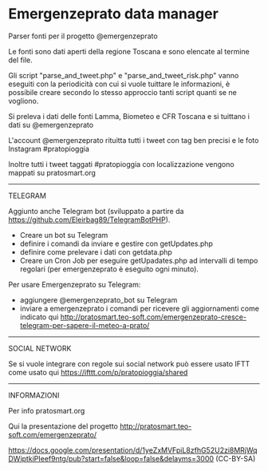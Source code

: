 Emergenzeprato data manager
===========================

Parser fonti per il progetto @emergenzeprato

Le fonti sono dati aperti della regione Toscana e sono elencate al termine del file.

Gli script "parse_and_tweet.php" e "parse_and_tweet_risk.php" vanno eseguiti con la periodicità con cui si vuole tuittare le informazioni, è possibile creare secondo lo stesso approccio tanti script quanti se ne vogliono.

Si preleva i dati delle fonti Lamma, Biometeo e CFR Toscana e si tuittano i dati su @emergenzeprato

L'account @emergenzeprato rituitta tutti i tweet con tag ben precisi e le foto Instagram #pratopioggia

Inoltre tutti i tweet taggati #pratopioggia con localizzazione vengono mappati su pratosmart.org

----------
TELEGRAM

Aggiunto anche Telegram bot (sviluppato a partire da https://github.com/Eleirbag89/TelegramBotPHP). 
- Creare un bot su Telegram 
- definire i comandi da inviare e gestire con getUpdates.php
- definire come prelevare i dati con getdata.php
- Creare un Cron Job per eseguire getUpadates.php ad intervalli di tempo regolari (per emergenzeprato è eseguito ogni minuto).

Per usare Emergenzeprato su Telegram:
- aggiungere  @emergenzeprato_bot su Telegram
- inviare a emergenzeprato i comandi per ricevere gli aggiornamenti come indicato qui http://pratosmart.teo-soft.com/emergenzeprato-cresce-telegram-per-sapere-il-meteo-a-prato/

--------
SOCIAL NETWORK

Se si vuole integrare con regole sui social network può essere usato IFTT come usato qui
https://ifttt.com/p/pratopioggia/shared

--------
INFORMAZIONI

Per info pratosmart.org

Qui la presentazione del progetto
http://pratosmart.teo-soft.com/emergenzeprato/

https://docs.google.com/presentation/d/1yeZxMVFpiL8zfhG52U2zi8MRjWqDWiptkiPIeef9ntg/pub?start=false&loop=false&delayms=3000 (CC-BY-SA)

